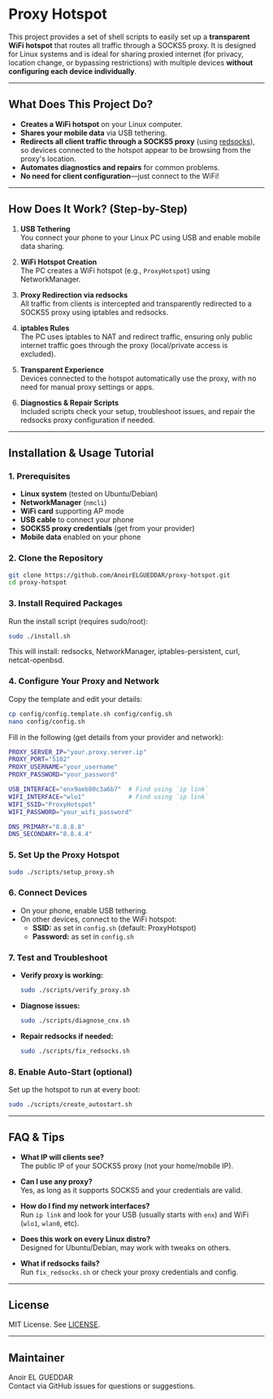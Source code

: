 # Proxy Hotspot

This project provides a set of shell scripts to easily set up a **transparent WiFi hotspot** that routes all traffic through a SOCKS5 proxy. It is designed for Linux systems and is ideal for sharing proxied internet (for privacy, location change, or bypassing restrictions) with multiple devices **without configuring each device individually**.

---

## What Does This Project Do?

- **Creates a WiFi hotspot** on your Linux computer.
- **Shares your mobile data** via USB tethering.
- **Redirects all client traffic through a SOCKS5 proxy** (using [redsocks](https://github.com/darkk/redsocks)), so devices connected to the hotspot appear to be browsing from the proxy's location.
- **Automates diagnostics and repairs** for common problems.
- **No need for client configuration**—just connect to the WiFi!

---

## How Does It Work? (Step-by-Step)

1. **USB Tethering**  
   You connect your phone to your Linux PC using USB and enable mobile data sharing.

2. **WiFi Hotspot Creation**  
   The PC creates a WiFi hotspot (e.g., `ProxyHotspot`) using NetworkManager.

3. **Proxy Redirection via redsocks**  
   All traffic from clients is intercepted and transparently redirected to a SOCKS5 proxy using iptables and redsocks.

4. **iptables Rules**  
   The PC uses iptables to NAT and redirect traffic, ensuring only public internet traffic goes through the proxy (local/private access is excluded).

5. **Transparent Experience**  
   Devices connected to the hotspot automatically use the proxy, with no need for manual proxy settings or apps.

6. **Diagnostics & Repair Scripts**  
   Included scripts check your setup, troubleshoot issues, and repair the redsocks proxy configuration if needed.

---

## Installation & Usage Tutorial

### 1. Prerequisites

- **Linux system** (tested on Ubuntu/Debian)
- **NetworkManager** (`nmcli`)
- **WiFi card** supporting AP mode
- **USB cable** to connect your phone
- **SOCKS5 proxy credentials** (get from your provider)
- **Mobile data** enabled on your phone

### 2. Clone the Repository

```bash
git clone https://github.com/AnoirELGUEDDAR/proxy-hotspot.git
cd proxy-hotspot
```

### 3. Install Required Packages

Run the install script (requires sudo/root):

```bash
sudo ./install.sh
```

This will install: redsocks, NetworkManager, iptables-persistent, curl, netcat-openbsd.

### 4. Configure Your Proxy and Network

Copy the template and edit your details:

```bash
cp config/config.template.sh config/config.sh
nano config/config.sh
```

Fill in the following (get details from your provider and network):

```bash
PROXY_SERVER_IP="your.proxy.server.ip"
PROXY_PORT="5102"
PROXY_USERNAME="your_username"
PROXY_PASSWORD="your_password"

USB_INTERFACE="enx9aeb80c3a6b7"  # Find using `ip link`
WIFI_INTERFACE="wlo1"            # Find using `ip link`
WIFI_SSID="ProxyHotspot"
WIFI_PASSWORD="your_wifi_password"

DNS_PRIMARY="8.8.8.8"
DNS_SECONDARY="8.8.4.4"
```

### 5. Set Up the Proxy Hotspot

```bash
sudo ./scripts/setup_proxy.sh
```

### 6. Connect Devices

- On your phone, enable USB tethering.
- On other devices, connect to the WiFi hotspot:
  - **SSID:** as set in `config.sh` (default: ProxyHotspot)
  - **Password:** as set in `config.sh`

### 7. Test and Troubleshoot

- **Verify proxy is working:**
  ```bash
  sudo ./scripts/verify_proxy.sh
  ```
- **Diagnose issues:**
  ```bash
  sudo ./scripts/diagnose_cnx.sh
  ```
- **Repair redsocks if needed:**
  ```bash
  sudo ./scripts/fix_redsocks.sh
  ```

### 8. Enable Auto-Start (optional)

Set up the hotspot to run at every boot:
```bash
sudo ./scripts/create_autostart.sh
```

---

## FAQ & Tips

- **What IP will clients see?**  
  The public IP of your SOCKS5 proxy (not your home/mobile IP).

- **Can I use any proxy?**  
  Yes, as long as it supports SOCKS5 and your credentials are valid.

- **How do I find my network interfaces?**  
  Run `ip link` and look for your USB (usually starts with `enx`) and WiFi (`wlo1`, `wlan0`, etc).

- **Does this work on every Linux distro?**  
  Designed for Ubuntu/Debian, may work with tweaks on others.

- **What if redsocks fails?**  
  Run `fix_redsocks.sh` or check your proxy credentials and config.

---

## License

MIT License. See [LICENSE](LICENSE).

---

## Maintainer

Anoir EL GUEDDAR  
Contact via GitHub issues for questions or suggestions.
